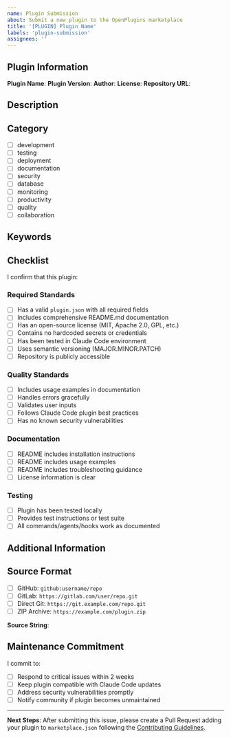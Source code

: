 ```yaml
---
name: Plugin Submission
about: Submit a new plugin to the OpenPlugins marketplace
title: '[PLUGIN] Plugin Name'
labels: 'plugin-submission'
assignees: ''
---
```


## Plugin Information

**Plugin Name**:
**Plugin Version**:
**Author**:
**License**:
**Repository URL**:

## Description

<!-- Provide a clear and concise description of what your plugin does -->


## Category

<!-- Select ONE category -->
- [ ] development
- [ ] testing
- [ ] deployment
- [ ] documentation
- [ ] security
- [ ] database
- [ ] monitoring
- [ ] productivity
- [ ] quality
- [ ] collaboration

## Keywords

<!-- List 3-7 relevant keywords -->


## Checklist

I confirm that this plugin:

### Required Standards
- [ ] Has a valid `plugin.json` with all required fields
- [ ] Includes comprehensive README.md documentation
- [ ] Has an open-source license (MIT, Apache 2.0, GPL, etc.)
- [ ] Contains no hardcoded secrets or credentials
- [ ] Has been tested in Claude Code environment
- [ ] Uses semantic versioning (MAJOR.MINOR.PATCH)
- [ ] Repository is publicly accessible

### Quality Standards
- [ ] Includes usage examples in documentation
- [ ] Handles errors gracefully
- [ ] Validates user inputs
- [ ] Follows Claude Code plugin best practices
- [ ] Has no known security vulnerabilities

### Documentation
- [ ] README includes installation instructions
- [ ] README includes usage examples
- [ ] README includes troubleshooting guidance
- [ ] License information is clear

### Testing
- [ ] Plugin has been tested locally
- [ ] Provides test instructions or test suite
- [ ] All commands/agents/hooks work as documented

## Additional Information

<!-- Any additional context, screenshots, or notes -->


## Source Format

<!-- How should users access your plugin? -->
- [ ] GitHub: `github:username/repo`
- [ ] GitLab: `https://gitlab.com/user/repo.git`
- [ ] Direct Git: `https://git.example.com/repo.git`
- [ ] ZIP Archive: `https://example.com/plugin.zip`

**Source String**:

## Maintenance Commitment

I commit to:
- [ ] Respond to critical issues within 2 weeks
- [ ] Keep plugin compatible with Claude Code updates
- [ ] Address security vulnerabilities promptly
- [ ] Notify community if plugin becomes unmaintained

---

**Next Steps**: After submitting this issue, please create a Pull Request adding your plugin to `marketplace.json` following the [Contributing Guidelines](../../CONTRIBUTING.md).
